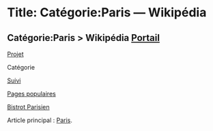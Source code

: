 # Title: Catégorie:Paris — Wikipédia

## Catégorie:Paris > Wikipédia [Portail](/wiki/Portail:Paris "Portail:Paris")

[Projet](/wiki/Projet:Paris "Projet:Paris")

Catégorie

[Suivi](/wiki/Portail:Paris/Suivi "Portail:Paris/Suivi")

[Pages populaires](/wiki/Projet:Paris/Pages_populaires "Projet:Paris/Pages
populaires")

[Bistrot Parisien](/wiki/Discussion_Projet:%C3%8Ele-de-France "Discussion
Projet:Île-de-France")

Article principal : [Paris](/wiki/Paris "Paris").

